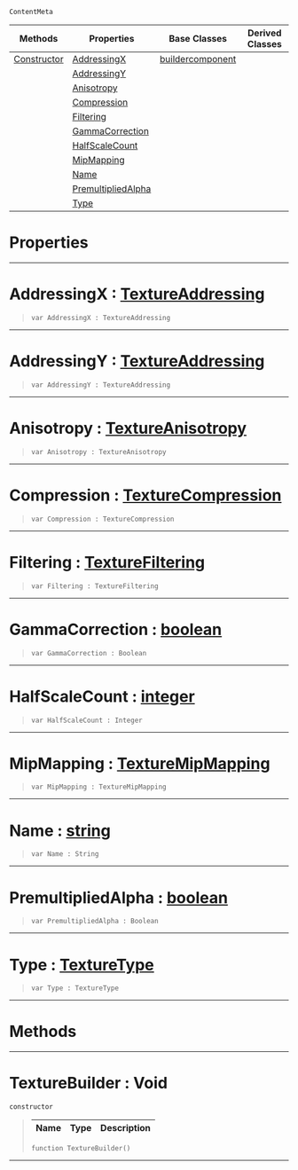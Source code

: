  `ContentMeta`

|Methods|Properties|Base Classes|Derived Classes|
|---|---|---|---|
|[ Constructor](https://plasmaengine.github.io/PlasmaDocs/Plasma1/C++/code_reference/class_reference/texturebuilder.md#texturebuilder-void)|[ AddressingX](https://plasmaengine.github.io/PlasmaDocs/Plasma1/C++/code_reference/class_reference/texturebuilder.md#addressingx-plasma-engine)|[buildercomponent](https://plasmaengine.github.io/PlasmaDocs/Plasma1/C++/code_reference/class_reference/buildercomponent.md)| |
| |[ AddressingY](https://plasmaengine.github.io/PlasmaDocs/Plasma1/C++/code_reference/class_reference/texturebuilder.md#addressingy-plasma-engine)| | |
| |[ Anisotropy](https://plasmaengine.github.io/PlasmaDocs/Plasma1/C++/code_reference/class_reference/texturebuilder.md#anisotropy-plasma-engine-d)| | |
| |[ Compression](https://plasmaengine.github.io/PlasmaDocs/Plasma1/C++/code_reference/class_reference/texturebuilder.md#compression-plasma-engine)| | |
| |[ Filtering](https://plasmaengine.github.io/PlasmaDocs/Plasma1/C++/code_reference/class_reference/texturebuilder.md#filtering-plasma-engine-do)| | |
| |[ GammaCorrection](https://plasmaengine.github.io/PlasmaDocs/Plasma1/C++/code_reference/class_reference/texturebuilder.md#gammacorrection-plasma-eng)| | |
| |[ HalfScaleCount](https://plasmaengine.github.io/PlasmaDocs/Plasma1/C++/code_reference/class_reference/texturebuilder.md#halfscalecount-plasma-engi)| | |
| |[ MipMapping](https://plasmaengine.github.io/PlasmaDocs/Plasma1/C++/code_reference/class_reference/texturebuilder.md#mipmapping-plasma-engine-d)| | |
| |[ Name](https://plasmaengine.github.io/PlasmaDocs/Plasma1/C++/code_reference/class_reference/texturebuilder.md#name-plasma-engine-documen)| | |
| |[ PremultipliedAlpha](https://plasmaengine.github.io/PlasmaDocs/Plasma1/C++/code_reference/class_reference/texturebuilder.md#premultipliedalpha-plasma)| | |
| |[ Type](https://plasmaengine.github.io/PlasmaDocs/Plasma1/C++/code_reference/class_reference/texturebuilder.md#type-plasma-engine-documen)| | |


 #  Properties


---  
 #  AddressingX : [TextureAddressing](https://plasmaengine.github.io/PlasmaDocs/Plasma1/C++/code_reference/enum_reference.md#textureaddressing)

> 
> ``` lang=cpp, name=Lightning
> var AddressingX : TextureAddressing


---  
 #  AddressingY : [TextureAddressing](https://plasmaengine.github.io/PlasmaDocs/Plasma1/C++/code_reference/enum_reference.md#textureaddressing)

> 
> ``` lang=cpp, name=Lightning
> var AddressingY : TextureAddressing


---  
 #  Anisotropy : [TextureAnisotropy](https://plasmaengine.github.io/PlasmaDocs/Plasma1/C++/code_reference/enum_reference.md#textureanisotropy)

> 
> ``` lang=cpp, name=Lightning
> var Anisotropy : TextureAnisotropy


---  
 #  Compression : [TextureCompression](https://plasmaengine.github.io/PlasmaDocs/Plasma1/C++/code_reference/enum_reference.md#texturecompression)

> 
> ``` lang=cpp, name=Lightning
> var Compression : TextureCompression


---  
 #  Filtering : [TextureFiltering](https://plasmaengine.github.io/PlasmaDocs/Plasma1/C++/code_reference/enum_reference.md#texturefiltering)

> 
> ``` lang=cpp, name=Lightning
> var Filtering : TextureFiltering


---  
 #  GammaCorrection : [boolean](https://plasmaengine.github.io/PlasmaDocs/Plasma1/C++/code_reference/lightning_base_types/boolean.md)

> 
> ``` lang=cpp, name=Lightning
> var GammaCorrection : Boolean


---  
 #  HalfScaleCount : [integer](https://plasmaengine.github.io/PlasmaDocs/Plasma1/C++/code_reference/lightning_base_types/integer.md)

> 
> ``` lang=cpp, name=Lightning
> var HalfScaleCount : Integer


---  
 #  MipMapping : [TextureMipMapping](https://plasmaengine.github.io/PlasmaDocs/Plasma1/C++/code_reference/enum_reference.md#texturemipmapping)

> 
> ``` lang=cpp, name=Lightning
> var MipMapping : TextureMipMapping


---  
 #  Name : [string](https://plasmaengine.github.io/PlasmaDocs/Plasma1/C++/code_reference/lightning_base_types/string.md)

> 
> ``` lang=cpp, name=Lightning
> var Name : String


---  
 #  PremultipliedAlpha : [boolean](https://plasmaengine.github.io/PlasmaDocs/Plasma1/C++/code_reference/lightning_base_types/boolean.md)

> 
> ``` lang=cpp, name=Lightning
> var PremultipliedAlpha : Boolean


---  
 #  Type : [TextureType](https://plasmaengine.github.io/PlasmaDocs/Plasma1/C++/code_reference/enum_reference.md#texturetype)

> 
> ``` lang=cpp, name=Lightning
> var Type : TextureType


---  
 #  Methods


---  
 #  TextureBuilder : Void

 `constructor`

> 
> |Name|Type|Description|
> |---|---|---|
> ``` lang=cpp, name=Lightning
> function TextureBuilder()
> ``` 


---  
 

 